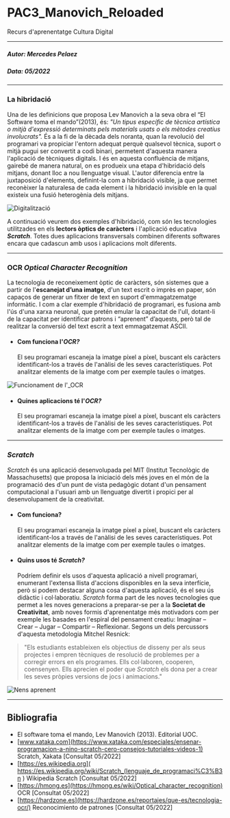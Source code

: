 # PAC3_Manovich_Reloaded
Recurs d'aprenentatge Cultura Digital

***

##### Autor: Mercedes Pelaez
##### Data: 05/2022  #####
***



### **La hibridació**
Una de les definicions  que proposa Lev Manovich a la seva obra el “El Software toma el mando”(2013), és: _"Un tipus específic de tècnica artística o mitjà d'expressió determinats pels materials usats o els mètodes creatius involucrats"._
És a la fi de la dècada dels noranta, quan la revolució del programari va propiciar l'entorn adequat perquè qualsevol tècnica, suport o mitjà pugui ser convertit a codi binari, permetent d'aquesta manera l'aplicació de tècniques digitals.
I és en aquesta confluència de mitjans, gairebé de manera natural, on es produeix una etapa d'hibridació dels mitjans, donant lloc a nou llenguatge visual.
L'autor diferencia entre la juxtaposició d'elements, definint-la com a hibridació visible, ja que permet reconèixer la naturalesa de cada element i la hibridació invisible en la qual existeix una fusió heterogènia dels mitjans.

![Digitalització](https://cdn.pixabay.com/photo/2020/01/16/12/02/digitization-4770296_960_720.jpg)
 
A continuació veurem dos exemples d'hibridació, com són les tecnologies utilitzades en els **lectors òptics de caràcters** i l'aplicació educativa _**Scratch**_. Totes dues aplicacions transversals combinen diferents softwares encara que cadascun amb usos i aplicacions molt diferents.
***
     
### **OCR _Optical Character Recognition_**

La tecnologia de reconeixement òptic de caràcters, són sistemes que a partir de l'**escanejat d’una imatge**, d'un text escrit o imprès en paper, són capaços de generar un fitxer de text en suport d'emmagatzematge informàtic. I com a clar exemple d'hibridació de programari, es fusiona amb l'ús d'una xarxa neuronal, que pretén emular la capacitat de l'ull, dotant-li de la capacitat per identificar patrons i “aprenent” d’aquests, però tal de realitzar la conversió del text escrit a text emmagatzemat ASCII.

- #### **Com funciona l'_OCR?_**

    El seu programari escaneja la imatge píxel a píxel, buscant els caràcters identificant-los a través de l'anàlisi de les seves característiques. Pot analitzar elements de la imatge com per exemple taules o imatges.
    
![Funcionament de l'_OCR](https://view.genial.ly/627f72f809d310001893fd38)

- #### **Quines aplicacions té l'_OCR?_**

    El seu programari escaneja la imatge píxel a píxel, buscant els caràcters identificant-los a través de l'anàlisi de les seves característiques. Pot analitzar elements de la imatge com per exemple taules o imatges.
***  
### **_Scratch_** 

_Scratch_ és una aplicació desenvolupada pel MIT (Institut Tecnològic de Massachusetts) que proposa la iniciació dels més joves en el món de la programació des d'un punt de vista pedagògic dotant d'un pensament computacional a l'usuari amb un llenguatge divertit i propici per al desenvolupament de la creativitat.

- #### **Com funciona?**

    El seu programari escaneja la imatge píxel a píxel, buscant els caràcters identificant-los a través de l'anàlisi de les seves característiques. Pot analitzar elements de la imatge com per exemple taules o imatges.
    
- #### **Quins usos té _Scratch?_**

    Podríem definir els usos d'aquesta aplicació a nivell programari, enumerant l'extensa llista d'accions disponibles en la seva interfície, però si podem destacar alguna cosa d'aquesta aplicació, és el seu ús didàctic i col·laboratiu. _Scratch_ forma part de les noves tecnologies que permet a les noves generacions a preparar-se per a la **Societat de Creativitat**, amb noves formis d'aprenentatge més motivadors com per exemple les basades en l'espiral del pensament creatiu: Imaginar – Crear – Jugar – Compartir – Reflexionar. 
    Segons un dels percussors d'aquesta metodologia Mitchel Resnick:
    
> "Els estudiants estableixen els objectius de disseny per als seus projectes i empren tècniques de resolució de problemes per a corregir errors en els programes. Ells col·laboren, cooperen, coensenyen. Ells aprecien el poder que _Scratch_ els dona per a crear les seves pròpies versions de jocs i animacions."


![Nens aprenent](https://images.pexels.com/photos/10643463/pexels-photo-10643463.jpeg?auto=compress&cs=tinysrgb&h=750&w=1260)

 ***


## Bibliografia

- El software toma el mando, Lev Manovich (2013). Editorial UOC.
- [www.xataka.com](https://www.xataka.com/especiales/ensenar-programacion-a-nino-scratch-cero-consejos-tutoriales-videos-1) Scratch, Xakata [Consultat 05/2022] 
- [https://es.wikipedia.org]( https://es.wikipedia.org/wiki/Scratch_(lenguaje_de_programaci%C3%B3n ) Wikipedia Scratch [Consultat 05/2022] 
- [https://hmong.es](https://hmong.es/wiki/Optical_character_recognition) OCR [Consultat 05/2022] 
- [https://hardzone.es](https://hardzone.es/reportajes/que-es/tecnologia-ocr/) Reconocimiento de patrones [Consultat 05/2022] 
